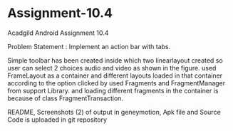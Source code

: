 # Assignment-10.4
Acadgild Android Assignment 10.4

Problem Statement : Implement an action bar with tabs.

Simple toolbar has been created inside which two linearlayout created so user can select 2 choices audio and video as shown in the figure. used FrameLayout as a container and different layouts loaded in that container according to the option clicked by used Fragments and FragmentManager from support Library. and loading different fragments in the container is because of class FragmentTransaction.

README, Screenshots (2) of output in geneymotion, Apk file and Source Code is uploaded in git repository
